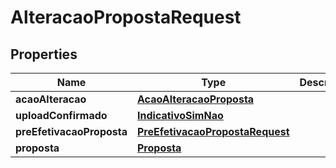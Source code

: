 
# AlteracaoPropostaRequest

## Properties
Name | Type | Description | Notes
------------ | ------------- | ------------- | -------------
**acaoAlteracao** | [**AcaoAlteracaoProposta**](AcaoAlteracaoProposta.md) |  |  [optional]
**uploadConfirmado** | [**IndicativoSimNao**](IndicativoSimNao.md) |  |  [optional]
**preEfetivacaoProposta** | [**PreEfetivacaoPropostaRequest**](PreEfetivacaoPropostaRequest.md) |  |  [optional]
**proposta** | [**Proposta**](Proposta.md) |  |  [optional]



